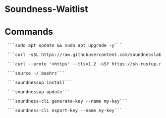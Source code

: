 # Soundness-Waitlist

# Commands

<pre> ```sudo apt update && sudo apt upgrade -y``` </pre>

<pre> ```curl -sSL https://raw.githubusercontent.com/soundnesslabs/soundness-layer/main/soundnessup/install | bash``` </pre>

<pre> ```curl --proto '=https' --tlsv1.2 -sSf https://sh.rustup.rs/ | sh``` </pre>

<pre> ```source ~/.bashrc``` </pre>

<pre> ```soundnessup install``` </pre>

<pre> ```soundnessup update``` </pre>

<pre> ```soundness-cli generate-key --name my-key``` </pre>

<pre> ```soundness-cli export-key --name my-key``` </pre>
